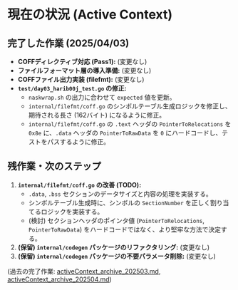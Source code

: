 # 現在の状況 (Active Context)

## 完了した作業 (2025/04/03)

- **COFFディレクティブ対応 (Pass1):** (変更なし)
- **ファイルフォーマット層の導入準備:** (変更なし)
- **COFFファイル出力実装 (filefmt):** (変更なし)
- **`test/day03_harib00j_test.go` の修正:**
    - `naskwrap.sh` の出力に合わせて `expected` 値を更新。
    - `internal/filefmt/coff.go` のシンボルテーブル生成ロジックを修正し、期待される長さ (162バイト) になるように修正。
    - `internal/filefmt/coff.go` の `.text` ヘッダの `PointerToRelocations` を `0x8e` に、`.data` ヘッダの `PointerToRawData` を `0` にハードコードし、テストをパスするように修正。

## 残作業・次のステップ

1.  **`internal/filefmt/coff.go` の改善 (TODO):**
    *   `.data`, `.bss` セクションのデータサイズと内容の処理を実装する。
    *   シンボルテーブル生成時に、シンボルの `SectionNumber` を正しく割り当てるロジックを実装する。
    *   (検討) セクションヘッダのポインタ値 (`PointerToRelocations`, `PointerToRawData`) をハードコードではなく、より堅牢な方法で決定する。
2.  **(保留) `internal/codegen` パッケージのリファクタリング:** (変更なし)
3.  **(保留) `internal/codegen` パッケージの不要パラメータ削除:** (変更なし)

(過去の完了作業: [activeContext_archive_202503.md](../archives/activeContext_archive_202503.md), [activeContext_archive_202504.md](../archives/activeContext_archive_202504.md))

